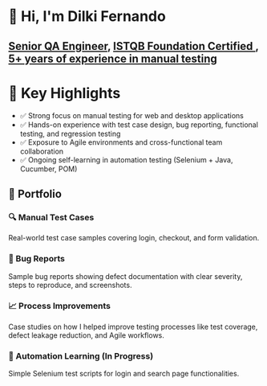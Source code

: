 # 👋 Hi, I'm Dilki Fernando
<H2><a href="https://github.com/Dilkifernando24">Senior QA Engineer</a>, <a href="https://www.linkedin.com/in/dilkifernando/">ISTQB Foundation Certified </a>,<a href="https://medium.com/@difernandov/the-evolving-role-of-a-qa-engineer-my-journey-c554ccf671ed"> 5+ years of experience in manual testing</a> </H2>

# 📌 Key Highlights
- ✅ Strong focus on manual testing for web and desktop applications
- ✅ Hands-on experience with test case design, bug reporting, functional testing, and regression testing
- ✅ Exposure to Agile environments and cross-functional team collaboration
- ✅ Ongoing self-learning in automation testing (Selenium + Java, Cucumber, POM)
  
## 📂 Portfolio

### 🔍 Manual Test Cases
Real-world test case samples covering login, checkout, and form validation.

### 🐞 Bug Reports
Sample bug reports showing defect documentation with clear severity, steps to reproduce, and screenshots.

### 📈 Process Improvements
Case studies on how I helped improve testing processes like test coverage, defect leakage reduction, and Agile workflows.

### 🤖 Automation Learning (In Progress)
Simple Selenium test scripts for login and search page functionalities.
